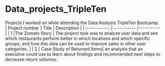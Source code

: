 # Data_projects_TripleTen
Projects I worked on while attending the Data Analysis TripleTen Bootcamp.
| Project number | Title | Description |
| :-----------: | ----------- |----------- |
| 1 |The Zomato Story | The project task was to analyze user data and see which restaurants perform better in which locations and which specific groups, and how this data can be used to improve sales in other user categories. |
| 2 | Case Study of Returned Items| an analysis that an executive could use to learn about findings and recommended  next steps to decrease return volumes.
